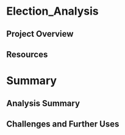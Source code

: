 # Election_Analysis

## Project Overview

## Resources

# Summary



## Analysis Summary

## Challenges and Further Uses
